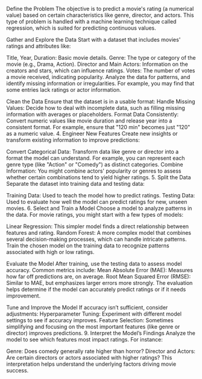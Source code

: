 Define the Problem The objective is to predict a movie's rating (a numerical value) based on certain characteristics like genre, director, and actors. This type of problem is handled with a machine learning technique called regression, which is suited for predicting continuous values.

Gather and Explore the Data Start with a dataset that includes movies' ratings and attributes like:

Title, Year, Duration: Basic movie details. Genre: The type or category of the movie (e.g., Drama, Action). Director and Main Actors: Information on the creators and stars, which can influence ratings. Votes: The number of votes a movie received, indicating popularity. Analyze the data for patterns, and identify missing information or irregularities. For example, you may find that some entries lack ratings or actor information.

Clean the Data Ensure that the dataset is in a usable format:
Handle Missing Values: Decide how to deal with incomplete data, such as filling missing information with averages or placeholders. Format Data Consistently: Convert numeric values like movie duration and release year into a consistent format. For example, ensure that "120 min" becomes just "120" as a numeric value. 4. Engineer New Features Create new insights or transform existing information to improve predictions:

Convert Categorical Data: Transform data like genre or director into a format the model can understand. For example, you can represent each genre type (like "Action" or "Comedy") as distinct categories. Combine Information: You might combine actors' popularity or genres to assess whether certain combinations tend to yield higher ratings. 5. Split the Data Separate the dataset into training data and testing data:

Training Data: Used to teach the model how to predict ratings. Testing Data: Used to evaluate how well the model can predict ratings for new, unseen movies. 6. Select and Train a Model Choose a model to analyze patterns in the data. For movie ratings, you might start with a few types of models:

Linear Regression: This simpler model finds a direct relationship between features and rating. Random Forest: A more complex model that combines several decision-making processes, which can handle intricate patterns. Train the chosen model on the training data to recognize patterns associated with high or low ratings.

Evaluate the Model After training, use the testing data to assess model accuracy. Common metrics include:
Mean Absolute Error (MAE): Measures how far off predictions are, on average. Root Mean Squared Error (RMSE): Similar to MAE, but emphasizes larger errors more strongly. The evaluation helps determine if the model can accurately predict ratings or if it needs improvement.

Tune and Improve the Model If accuracy isn’t sufficient, consider adjustments:
Hyperparameter Tuning: Experiment with different model settings to see if accuracy improves. Feature Selection: Sometimes simplifying and focusing on the most important features (like genre or director) improves predictions. 9. Interpret the Model’s Findings Analyze the model to see which features most impact ratings. For instance:

Genre: Does comedy generally rate higher than horror? Director and Actors: Are certain directors or actors associated with higher ratings? This interpretation helps understand the underlying factors driving movie success.
